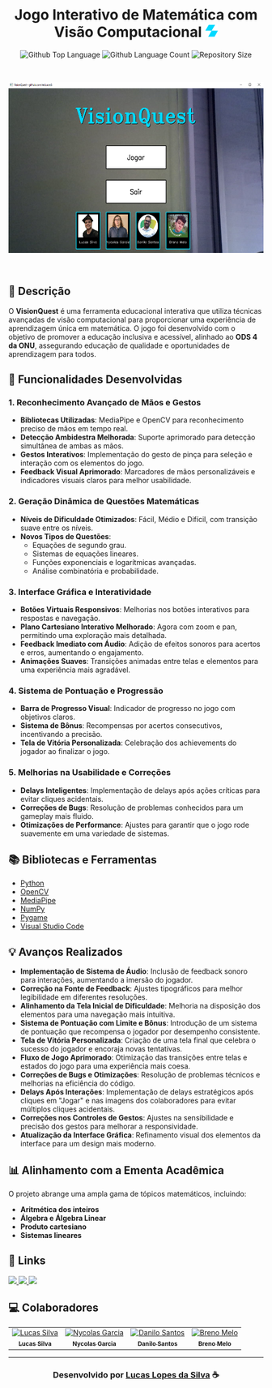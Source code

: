 <!-- 
$$$$$$$\                                $$\                                     $$\       $$\
$$  __$$\                               $$ |                                    $$ |      $$ |
$$ |  $$ | $$$$$$\ $$\    $$\  $$$$$$\  $$ | $$$$$$\   $$$$$$\   $$$$$$\   $$$$$$$ |      $$$$$$$\  $$\   $$\
$$ |  $$ |$$  __$$\\$$\  $$  |$$  __$$\ $$ |$$  __$$\ $$  __$$\ $$  __$$\ $$  __$$ |      $$  __$$\ $$ |  $$ |
$$ |  $$ |$$$$$$$$ |\$$\$$  / $$$$$$$$ |$$ |$$ /  $$ |$$ /  $$ |$$$$$$$$ |$$ /  $$ |      $$ |  $$ |$$ |  $$ |
$$ |  $$ |$$   ____| \$$$  /  $$   ____|$$ |$$ |  $$ |$$ |  $$ |$$   ____|$$ |  $$ |      $$ |  $$ |$$ |  $$ |
$$$$$$$  |\$$$$$$$\   \$  /   \$$$$$$$\ $$ |\$$$$$$  |$$$$$$$  |\$$$$$$$\ \$$$$$$$ |      $$$$$$$  |\$$$$$$$ |
\_______/  \_______|   \_/     \_______|\__| \______/ $$  ____/  \_______| \_______|      \_______/  \____$$ |
                                                      $$ |                                          $$\   $$ |
                                                      $$ |                                          \$$$$$$  |
                                                      \__|                                           \______/
$$\                                                   $$\                                                          $$\                  $$$$$$\  $$\ $$\
$$ |                                                  $$ |                                                         $$ |                $$  __$$\ \__|$$ |
$$ |     $$\   $$\  $$$$$$$\ $$$$$$\   $$$$$$$\       $$ |      $$$$$$\   $$$$$$\   $$$$$$\   $$$$$$$\        $$$$$$$ | $$$$$$\        $$ /  \__|$$\ $$ |$$\    $$\ $$$$$$\
$$ |     $$ |  $$ |$$  _____|\____$$\ $$  _____|      $$ |     $$  __$$\ $$  __$$\ $$  __$$\ $$  _____|      $$  __$$ | \____$$\       \$$$$$$\  $$ |$$ |\$$\  $$  |\____$$\
$$ |     $$ |  $$ |$$ /      $$$$$$$ |\$$$$$$\        $$ |     $$ /  $$ |$$ /  $$ |$$$$$$$$ |\$$$$$$\        $$ /  $$ | $$$$$$$ |       \____$$\ $$ |$$ | \$$\$$  / $$$$$$$ |
$$ |     $$ |  $$ |$$ |     $$  __$$ | \____$$\       $$ |     $$ |  $$ |$$ |  $$ |$$   ____| \____$$\       $$ |  $$ |$$  __$$ |      $$\   $$ |$$ |$$ |  \$$$  / $$  __$$ |
$$$$$$$$\\$$$$$$  |\$$$$$$$\\$$$$$$$ |$$$$$$$  |      $$$$$$$$\\$$$$$$  |$$$$$$$  |\$$$$$$$\ $$$$$$$  |      \$$$$$$$ |\$$$$$$$ |      \$$$$$$  |$$ |$$ |   \$  /  \$$$$$$$ |
\________|\______/  \_______|\_______|\_______/       \________|\______/ $$  ____/  \_______|\_______/        \_______| \_______|       \______/ \__|\__|    \_/    \_______|
                                                                         $$ |
                                                                         $$ |
                                                                         \__|
-->

<h1 align="center">
  Jogo Interativo de Matemática com Visão Computacional <img width="25px" src="https://raw.githubusercontent.com/eoLucasS/portfolio/main/assets/img/icon.svg"/>
</h1>

<p align="center">
  <img alt="Github Top Language" src="https://img.shields.io/github/languages/top/eolucass/VisionQuest?color=00FFFB">
  <img alt="Github Language Count" src="https://img.shields.io/github/languages/count/eolucass/VisionQuest?color=00FFFB">
  <img alt="Repository Size" src="https://img.shields.io/github/repo-size/eolucass/VisionQuest?color=00FFFB">
</p>

<br>

<p align="center">
  <img src="VisionQuest/assets/preview.png" width="650" height="338" alt="VisionQuest Preview">
</p>

<br>

## 📝 Descrição 

O **VisionQuest** é uma ferramenta educacional interativa que utiliza técnicas avançadas de visão computacional para proporcionar uma experiência de aprendizagem única em matemática. O jogo foi desenvolvido com o objetivo de promover a educação inclusiva e acessível, alinhado ao **ODS 4 da ONU**, assegurando educação de qualidade e oportunidades de aprendizagem para todos.

## 🚀 Funcionalidades Desenvolvidas

### 1. Reconhecimento Avançado de Mãos e Gestos

- **Bibliotecas Utilizadas**: MediaPipe e OpenCV para reconhecimento preciso de mãos em tempo real.
- **Detecção Ambidestra Melhorada**: Suporte aprimorado para detecção simultânea de ambas as mãos.
- **Gestos Interativos**: Implementação do gesto de pinça para seleção e interação com os elementos do jogo.
- **Feedback Visual Aprimorado**: Marcadores de mãos personalizáveis e indicadores visuais claros para melhor usabilidade.

### 2. Geração Dinâmica de Questões Matemáticas

- **Níveis de Dificuldade Otimizados**: Fácil, Médio e Difícil, com transição suave entre os níveis.
- **Novos Tipos de Questões**:
  - Equações de segundo grau.
  - Sistemas de equações lineares.
  - Funções exponenciais e logarítmicas avançadas.
  - Análise combinatória e probabilidade.

### 3. Interface Gráfica e Interatividade

- **Botões Virtuais Responsivos**: Melhorias nos botões interativos para respostas e navegação.
- **Plano Cartesiano Interativo Melhorado**: Agora com zoom e pan, permitindo uma exploração mais detalhada.
- **Feedback Imediato com Áudio**: Adição de efeitos sonoros para acertos e erros, aumentando o engajamento.
- **Animações Suaves**: Transições animadas entre telas e elementos para uma experiência mais agradável.

### 4. Sistema de Pontuação e Progressão

- **Barra de Progresso Visual**: Indicador de progresso no jogo com objetivos claros.
- **Sistema de Bônus**: Recompensas por acertos consecutivos, incentivando a precisão.
- **Tela de Vitória Personalizada**: Celebração dos achievements do jogador ao finalizar o jogo.

### 5. Melhorias na Usabilidade e Correções

- **Delays Inteligentes**: Implementação de delays após ações críticas para evitar cliques acidentais.
- **Correções de Bugs**: Resolução de problemas conhecidos para um gameplay mais fluido.
- **Otimizações de Performance**: Ajustes para garantir que o jogo rode suavemente em uma variedade de sistemas.

## 📚 Bibliotecas e Ferramentas

- [Python](https://www.python.org/)
- [OpenCV](https://opencv.org/)
- [MediaPipe](https://github.com/google/mediapipe)
- [NumPy](https://numpy.org/)
- [Pygame](https://www.pygame.org/news)
- [Visual Studio Code](https://code.visualstudio.com/)

## 💡 Avanços Realizados

- **Implementação de Sistema de Áudio**: Inclusão de feedback sonoro para interações, aumentando a imersão do jogador.
- **Correção na Fonte de Feedback**: Ajustes tipográficos para melhor legibilidade em diferentes resoluções.
- **Alinhamento da Tela Inicial de Dificuldade**: Melhoria na disposição dos elementos para uma navegação mais intuitiva.
- **Sistema de Pontuação com Limite e Bônus**: Introdução de um sistema de pontuação que recompensa o jogador por desempenho consistente.
- **Tela de Vitória Personalizada**: Criação de uma tela final que celebra o sucesso do jogador e encoraja novas tentativas.
- **Fluxo de Jogo Aprimorado**: Otimização das transições entre telas e estados do jogo para uma experiência mais coesa.
- **Correções de Bugs e Otimizações**: Resolução de problemas técnicos e melhorias na eficiência do código.
- **Delays Após Interações**: Implementação de delays estratégicos após cliques em "Jogar" e nas imagens dos colaboradores para evitar múltiplos cliques acidentais.
- **Correções nos Controles de Gestos**: Ajustes na sensibilidade e precisão dos gestos para melhorar a responsividade.
- **Atualização da Interface Gráfica**: Refinamento visual dos elementos da interface para um design mais moderno.

## 📊 Alinhamento com a Ementa Acadêmica

O projeto abrange uma ampla gama de tópicos matemáticos, incluindo:

- **Aritmética dos inteiros**
- **Álgebra e Álgebra Linear**
- **Produto cartesiano**
- **Sistemas lineares**

## 🔗 Links

<p align="left">

 <a href="https://www.linkedin.com/in/lucaslopesdasilva/" alt="Linkedin">
  <img src="https://img.shields.io/badge/-Linkedin-000?style=for-the-badge&logo=Linkedin&logoColor=0A66C2&link=https://www.linkedin.com/in/lucaslopesdasilva"/> 
 </a>
  
 <a href="https://twitter.com/eoLucasS114" alt="Twitter">
  <img src="https://img.shields.io/badge/-Twitter-000?style=for-the-badge&logo=Twitter&logoColor=1DA1F2&link=https://twitter.com/eoLucasS114"/> 
 </a>

 <a href="https://portfolio-lucaslopes.vercel.app" alt="Portfolio">
  <img src="https://img.shields.io/badge/my_portfolio-000?style=for-the-badge&logo=ko-fi&logoColor=FFF&link=https://portfolio-lucaslopes.vercel.app"/>
 </a>

 </p>
 
## 💻 Colaboradores

<table>
  <tr>
    <td align="center">
      <a href="https://www.linkedin.com/in/lucaslopesdasilva/">
        <img src="https://avatars.githubusercontent.com/u/119815116?v=4" width="100px;" alt="Lucas Silva"/><br>
        <sub>
          <b>Lucas Silva</b>
        </sub>
      </a>
    </td>
    <td align="center">
      <a href="https://www.linkedin.com/in/nycolasagrgarcia/">
        <img src="https://avatars.githubusercontent.com/u/127459801?v=4" width="100px;" alt="Nycolas Garcia"/><br>
        <sub>
          <b>Nycolas Garcia</b>
        </sub>
      </a>
    </td>
    <td align="center">
      <a href="https://www.linkedin.com/in/danilodoes/">
        <img src="https://avatars.githubusercontent.com/u/110133245?v=4" width="100px;" alt="Danilo Santos"/><br>
        <sub>
          <b>Danilo Santos</b>
        </sub>
      </a>
    </td>
    <td align="center">
      <a href="https://www.linkedin.com/in/breno-melo-53822a20a/">
        <img src="https://avatars.githubusercontent.com/u/44868973?v=4" width="100px;" alt="Breno Melo"/><br>
        <sub>
          <b>Breno Melo</b>
        </sub>
      </a>
    </td>
  </tr>
</table>

-----

<h3 align="center"> Desenvolvido por <a href="https://www.linkedin.com/in/lucaslopesdasilva/">Lucas Lopes da Silva</a> ☕</h3>